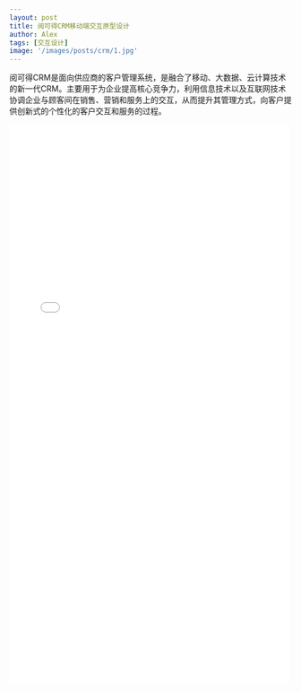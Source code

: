 ```yaml
---
layout: post
title: 阅可得CRM移动端交互原型设计
author: Alex
tags: [交互设计]
image: '/images/posts/crm/1.jpg'
---
```


阅可得CRM是面向供应商的客户管理系统，是融合了移动、大数据、云计算技术的新一代CRM。主要用于为企业提高核心竞争力，利用信息技术以及互联网技术协调企业与顾客间在销售、营销和服务上的交互，从而提升其管理方式，向客户提供创新式的个性化的客户交互和服务的过程。

<iframe width="500" height="1000" style="margin-bottom:60px;" src="../../../../../../recordcrm/start.html#g=1&id=3bvamf&p=%E5%90%AF%E5%8A%A8%E7%95%8C%E9%9D%A2" frameborder="0" allow="autoplay; encrypted-media" allowfullscreen></iframe>


<style>

@media only screen and (max-width: 767px) and (orientation: portrait) {
.c-content{
margin-left:-50px;
width:150%;
}
}
</style>


